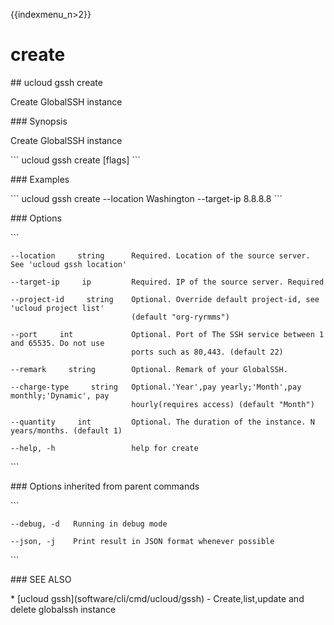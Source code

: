 {{indexmenu_n>2}}

# create

\#\# ucloud gssh create

Create GlobalSSH instance

\#\#\# Synopsis

Create GlobalSSH instance

\`\`\` ucloud gssh create \[flags\] \`\`\`

\#\#\# Examples

\`\`\` ucloud gssh create --location Washington --target-ip 8.8.8.8
\`\`\`

\#\#\# Options

\`\`\`

``` 
--location     string      Required. Location of the source server. See 'ucloud gssh location' 
```

``` 
--target-ip     ip         Required. IP of the source server. Required 
```

``` 
--project-id     string    Optional. Override default project-id, see 'ucloud project list'
                           (default "org-ryrmms") 
```

``` 
--port     int             Optional. Port of The SSH service between 1 and 65535. Do not use
                           ports such as 80,443. (default 22) 
```

``` 
--remark     string        Optional. Remark of your GlobalSSH. 
```

``` 
--charge-type     string   Optional.'Year',pay yearly;'Month',pay monthly;'Dynamic', pay
                           hourly(requires access) (default "Month") 
```

``` 
--quantity     int         Optional. The duration of the instance. N years/months. (default 1) 
```

``` 
--help, -h                 help for create 
```

\`\`\`

\#\#\# Options inherited from parent commands

\`\`\`

``` 
--debug, -d   Running in debug mode 
```

``` 
--json, -j    Print result in JSON format whenever possible 
```

\`\`\`

\#\#\# SEE ALSO

\* \[ucloud gssh\](software/cli/cmd/ucloud/gssh) - Create,list,update
and delete globalssh instance
